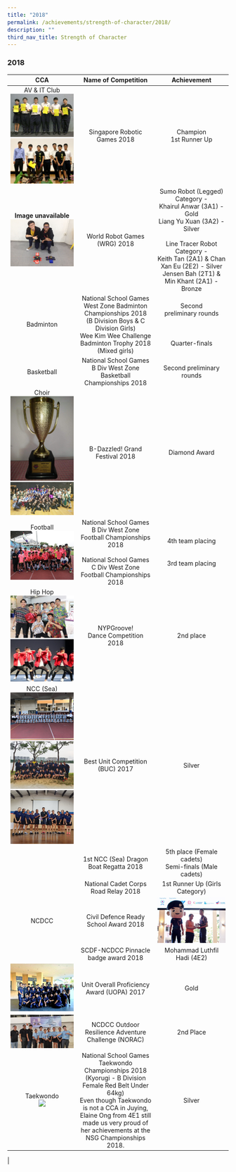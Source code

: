 ```yaml
---
title: "2018"
permalink: /achievements/strength-of-character/2018/
description: ""
third_nav_title: Strength of Character
---
```

### **2018**

| CCA | Name of Competition | Achievement |
|:---:|:---:|:---:|
| AV & IT Club<br>![](/images/2018%20soc%20cca%201.jpg)<br>![](/images/2018%20soc%20cca%202.jpg) | Singapore Robotic Games 2018 | Champion<br>1st Runner Up |
| **Image unavailable**<br>![](/images/2018%20soc%20cca%203.jpg) | World Robot Games (WRG) 2018  | Sumo Robot (Legged) Category -<br>Khairul Anwar (3A1) - Gold<br>Liang Yu Xuan (3A2) - Silver<br><br> Line Tracer Robot Category -<br>Keith Tan (2A1) & Chan Xan Eu (2E2) - Silver<br>Jensen Bah (2T1) & Min Khant (2A1) - Bronze |
| Badminton | National School Games West Zone Badminton Championships 2018<br>(B Division Boys & C Division Girls)<br>Wee Kim Wee Challenge Badminton Trophy 2018<br>(Mixed girls) | Second<br>preliminary rounds<br><br><br><br>Quarter-finals |
| Basketball | National School Games B Div West Zone Basketball Championships 2018 | Second preliminary rounds |
| Choir<br>![](/images/2018%20soc%20cca%204.jpg)<br>![](/images/2018%20soc%20cca%205.jpg) |  B-Dazzled! Grand Festival 2018 | Diamond Award  |
|  Football<br>![](/images/2018%20soc%20cca%206.jpg) |  National School Games<br>B Div West Zone Football Championships 2018<br><br> National School Games <br>C Div West Zone Football Championships 2018 | 4th team placing<br><br><br>3rd team placing<br> |
| Hip Hop<br>![](/images/2018%20soc%20cca%207.jpg)<br>![](/images/2018%20soc%20cca%208.jpg) | NYPGroove!<br>Dance Competition 2018 | 2nd place |
|  NCC (Sea)<br>![](/images/2018%20soc%20cca%209.jpg)<br>![](/images/2018%20soc%20cca%2010.jpg)<br>![](/images/2018%20soc%20cca%2011.jpg) |  Best Unit Competition (BUC) 2017 | Silver  |
|  |  1st NCC (Sea) Dragon Boat Regatta 2018 |  5th place (Female cadets)<br>Semi-finals (Male cadets) |
|  | National Cadet Corps <br>Road Relay 2018   |  1st Runner Up (Girls Category) |
|  NCDCC | Civil Defence Ready<br>School Award 2018  | ![](/images/2018%20soc%20cca%2012.jpg)  |
|  | SCDF-NCDCC Pinnacle badge award 2018 | Mohammad Luthfil Hadi (4E2) |
| ![](/images/2018%20soc%20cca%2013.jpg) | Unit Overall Proficiency Award (UOPA) 2017 | Gold |
| ![](/images/2018%20soc%20cca%2014.jpg) | NCDCC Outdoor Resilience Adventure Challenge (NORAC)  | 2nd Place |
| Taekwondo <br>![](/images/2018%20soc%20cca%2015.jpg) | National School Games Taekwondo Championships 2018 <br>(Kyorugi - B Division Female Red Belt Under 64kg)<br>Even though Taekwondo is not a CCA in Juying, Elaine Ong from 4E1 still made us very proud of her achievements at the NSG Championships 2018. | Silver |
|